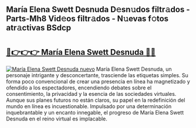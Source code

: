## María Elena Swett Desnuda D𝚎sn𝚞dos filtr𝚊dos - Parts-Mh8 Vid𝚎os filtr𝚊dos - N𝚞evas f𝚘tos atr𝚊ctivas BSdcp

# <h2><a href="http://mb5bl3t.tromn.icu/?c=Mar%c3%ada+Elena+Swett+Desnuda">🔗👉👉👉 María Elena Swett Desnuda 🔗🔗</a></h2>

[![María Elena Swett Desnuda nuevo](https://i.imgur.com/pEAQMta.gif)](http://mb5bl3t.tromn.icu/?c=Mar%c3%ada+Elena+Swett+Desnuda)
María Elena Swett Desnuda, un personaje intrigante y desconcertante, trasciende las etiquetas simples. Su forma poco convencional de crear una presencia en línea ha magnetizado y ofendido a los espectadores, encendiendo debates sobre el consentimiento, la privacidad y la esencia de las sociedades virtuales. Aunque sus planes futuros no están claros, su papel en la redefinición del mundo en línea es incuestionable. Impulsado por una determinación inquebrantable y un encanto innegable, el progreso de María Elena Swett Desnuda en el reino virtual es implacable.
